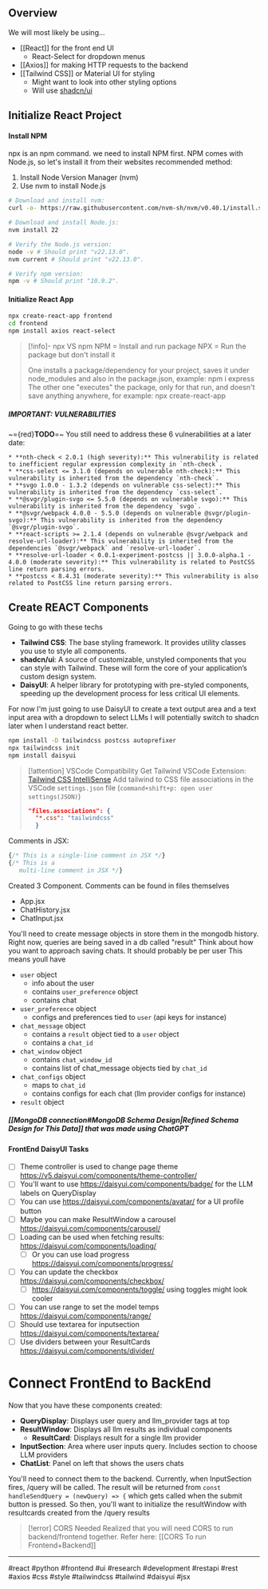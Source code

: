 ## Overview
We will most likely be using...
- [[React]] for the front end UI
	- React-Select for dropdown menus
- [[Axios]] for making HTTP requests to the backend
- [[Tailwind CSS]] or Material UI for styling
	- Might want to look into other styling options
	- Will use [shadcn/ui](https://ui.shadcn.com/)

## Initialize React Project
#### Install NPM
npx is an npm command. we need to install NPM first. NPM comes with Node.js, so let's install it from their websites recommended method:
1. Install Node Version Manager (nvm)
2. Use nvm to install Node.js
```bash
# Download and install nvm:
curl -o- https://raw.githubusercontent.com/nvm-sh/nvm/v0.40.1/install.sh | bash

# Download and install Node.js:
nvm install 22

# Verify the Node.js version:
node -v # Should print "v22.13.0".
nvm current # Should print "v22.13.0".

# Verify npm version:
npm -v # Should print "10.9.2".

```
#### Initialize React App
```bash
npx create-react-app frontend
cd frontend
npm install axios react-select
```

>[!info]- npx VS npm
> NPM = Install and run package
> NPX = Run the package but don't install it
> 
> One installs a package/dependency for your project, saves it under node_modules and also in the package.json, example: npm i express
> The other one "executes" the package, only for that run, and doesn't save anything anywhere, for example: npx create-react-app
##### IMPORTANT: VULNERABILITIES
~={red}**TODO**=~ You still need to address these 6 vulnerabilities at a later date: 
```
* **nth-check < 2.0.1 (high severity):** This vulnerability is related to inefficient regular expression complexity in `nth-check`. 
* **css-select <= 3.1.0 (depends on vulnerable nth-check):** This vulnerability is inherited from the dependency `nth-check`. 
* **svgo 1.0.0 - 1.3.2 (depends on vulnerable css-select):** This vulnerability is inherited from the dependency `css-select`. 
* **@svgr/plugin-svgo <= 5.5.0 (depends on vulnerable svgo):** This vulnerability is inherited from the dependency `svgo`. 
* **@svgr/webpack 4.0.0 - 5.5.0 (depends on vulnerable @svgr/plugin-svgo):** This vulnerability is inherited from the dependency `@svgr/plugin-svgo`. 
* **react-scripts >= 2.1.4 (depends on vulnerable @svgr/webpack and resolve-url-loader):** This vulnerability is inherited from the dependencies `@svgr/webpack` and `resolve-url-loader`. 
* **resolve-url-loader < 0.0.1-experiment-postcss || 3.0.0-alpha.1 - 4.0.0 (moderate severity):** This vulnerability is related to PostCSS line return parsing errors. 
* **postcss < 8.4.31 (moderate severity):** This vulnerability is also related to PostCSS line return parsing errors.
```

## Create REACT Components
Going to go with these techs
- **Tailwind CSS**: The base styling framework. It provides utility classes you use to style all components.
- **shadcn/ui**: A source of customizable, unstyled components that you can style with Tailwind. These will form the core of your application’s custom design system.
- **DaisyUI**: A helper library for prototyping with pre-styled components, speeding up the development process for less critical UI elements.

For now I'm just going to use DaisyUI to create a text output area and a text input area with a dropdown to select LLMs 
I will potentially switch to shadcn later when I understand react better.

```bash 
npm install -D tailwindcss postcss autoprefixer
npx tailwindcss init
npm install daisyui
```

>[!attention] VSCode Compatibility
>Get Tailwind VSCode Extension: [Tailwind CSS IntelliSense](https://marketplace.visualstudio.com/items?itemName=bradlc.vscode-tailwindcss)
>Add tailwind to CSS file associations in the VSCode `settings.json` file (`command+shift+p: open user settings(JSON)`)
>```JSON
>"files.associations": {
>	"*.css": "tailwindcss"
>	}
>```

Comments in JSX:
```jsx
{/* This is a single-line comment in JSX */}
{/* This is a 
   multi-line comment in JSX */}
```

Created 3 Component. Comments can be found in files themselves
- App.jsx
- ChatHistory.jsx
- ChatInput.jsx

You'll need to create message objects in store them in the mongodb history. Right now, queries are being saved in a db called "result"
Think about how you want to approach saving chats. It should probably be per user
This means youll have
- `user` object
	- info about the user
	- contains `user_preference` object
	- contains chat 
- `user_preference` object
	- configs and preferences tied to `user` (api keys for instance)
- `chat_message` object
	- contains a `result` object tied to a `user` object
	- contains a `chat_id`
- `chat_window` object
	- contains `chat_window_id`
	- contains list of chat_message objects tied by `chat_id`
- `chat_configs` object
	- maps to `chat_id`
	- contains configs for each chat (llm provider configs for instance)
- `result` object

##### **[[MongoDB connection#MongoDB Schema Design|Refined Schema Design for This Data]]** that was made using ChatGPT

#### FrontEnd DaisyUI Tasks
- [ ] Theme controller is used to change page theme https://v5.daisyui.com/components/theme-controller/
- [ ] You'll want to use https://daisyui.com/components/badge/ for the LLM labels on QueryDisplay
- [ ] You can use https://daisyui.com/components/avatar/ for a UI profile button
- [ ] Maybe you can make ResultWindow a carousel https://daisyui.com/components/carousel/
- [ ] Loading can be used when fetching results: https://daisyui.com/components/loading/
	- [ ] Or you can use load progress https://daisyui.com/components/progress/
- [ ] You can update the checkbox https://daisyui.com/components/checkbox/
	- [ ] https://daisyui.com/components/toggle/ using toggles might look cooler
- [ ] You can use range to set the model temps https://daisyui.com/components/range/
- [ ] Should use textarea for inputsection https://daisyui.com/components/textarea/
- [ ] Use dividers between your ResultCards https://daisyui.com/components/divider/

# Connect FrontEnd to BackEnd
Now that you have these components created:
- **QueryDisplay**: Displays user query and llm_provider tags at top
- **ResultWindow**: Displays all llm results as individual components
	- **ResultCard**: Displays result for a single llm provider
- **InputSection**: Area where user inputs query. Includes section to choose LLM providers
- **ChatList**: Panel on left that shows the users chats

You'll need to connect them to the backend. 
Currently, when InputSection fires, /query will be called. 
The result will be returned from `const handleSendQuery = (newQuery) => {` which gets called when the submit button is pressed. 
So then, you'll want to initialize the resultWindow with resultcards created from the /query results

>[!error] CORS Needed
> Realized that you will need CORS to run backend/frontend together. 
> Refer here: [[CORS To run Frontend+Backend]]




---

#react #python #frontend #ui #research #development #restapi #rest #axios #css #style #tailwindcss #tailwind #daisyui #jsx